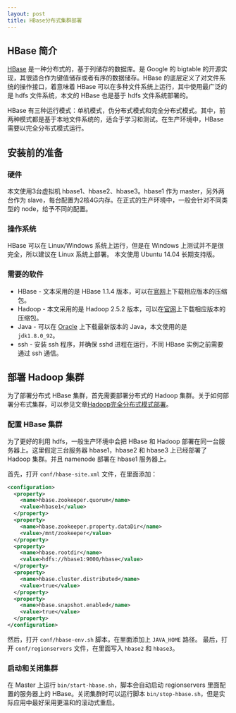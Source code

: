 ```yaml
---
layout: post
title: HBase分布式集群部署
---
```


## HBase 简介

[HBase](https://hbase.apache.org/) 是一种分布式的，基于列储存的数据库。是 Google 的 bigtable 的开源实现，其很适合作为键值储存或者有序的数据储存。HBase 的底层定义了对文件系统的操作接口，着意味着 HBase 可以在多种文件系统上运行，其中使用最广泛的是 hdfs 文件系统，本文的 HBase 也是基于 hdfs 文件系统部署的。

HBase 有三种运行模式：单机模式，伪分布式模式和完全分布式模式。其中，前两种模式都是基于本地文件系统的，适合于学习和测试。在生产环境中，HBase 需要以完全分布式模式运行。

<!--more-->

## 安装前的准备

### 硬件

本文使用3台虚拟机 hbase1、hbase2、hbase3。hbase1 作为 master，另外两台作为 slave，每台配置为2核4G内存。在正式的生产环境中，一般会针对不同类型的 node，给予不同的配置。

### 操作系统

HBase 可以在 Linux/Windows 系统上运行，但是在 Windows 上测试并不是很完全，所以建议在 Linux 系统上部署。
本文使用 Ubuntu 14.04 长期支持版。

### 需要的软件

* HBase - 文本采用的是 HBase 1.1.4 版本，可以在[官网](https://hbase.apache.org/)上下载相应版本的压缩包。
* Hadoop - 本文采用的是 Hadoop 2.5.2 版本，可以在[官网](http://hadoop.apache.org/)上下载相应版本的压缩包。
* Java - 可以在 [Oracle](http://www.oracle.com/technetwork/java/javase/downloads/index-jsp-138363.html) 上下载最新版本的 Java，本文使用的是 `jdk1.8.0_92`。
* ssh - 安装 ssh 程序，并确保 sshd 进程在运行，不同 HBase 实例之前需要通过 ssh 通信。

## 部署 Hadoop 集群

为了部署分布式 HBase 集群，首先需要部署分布式的 Hadoop 集群。关于如何部署分布式集群，可以参见文章[Hadoop完全分布式模式部署](http://wmspectre.github.io/2016/06/28/Hadoop%E5%AE%8C%E5%85%A8%E5%88%86%E5%B8%83%E5%BC%8F%E6%A8%A1%E5%BC%8F%E9%83%A8%E7%BD%B2/)。

### 配置 HBase 集群

为了更好的利用 hdfs，一般生产环境中会把 HBase 和 Hadoop 部署在同一台服务器上。这里假定三台服务器 hbase1，hbase2 和 hbase3 上已经部署了 Hadoop 集群。并且 namenode 部署在 hbase1 服务器上。

首先，打开 `conf/hbase-site.xml` 文件，在里面添加：

```xml
<configuration>
  <property>
    <name>hbase.zookeeper.quorum</name>
    <value>hbase1</value>
  </property>
  <property>
    <name>hbase.zookeeper.property.dataDir</name>
    <value>/mnt/zookeeper</value>
  </property>
  <property>
    <name>hbase.rootdir</name>
    <value>hdfs://hbase1:9000/hbase</value>
  </property>
  <property>
    <name>hbase.cluster.distributed</name>
    <value>true</value>
  </property>
  <property>
    <name>hbase.snapshot.enabled</name>
    <value>true</value>
  </property>
</configuration>
```

然后，打开 `conf/hbase-env.sh` 脚本，在里面添加上 `JAVA_HOME` 路径。
最后，打开 `conf/regionservers` 文件，在里面写入 `hbase2` 和 `hbase3`。

### 启动和关闭集群

在 Master 上运行 `bin/start-hbase.sh`，脚本会自动启动 regionservers 里面配置的服务器上的 HBase。关闭集群时可以运行脚本 `bin/stop-hbase.sh`，但是实际应用中最好采用更温和的滚动式重启。
